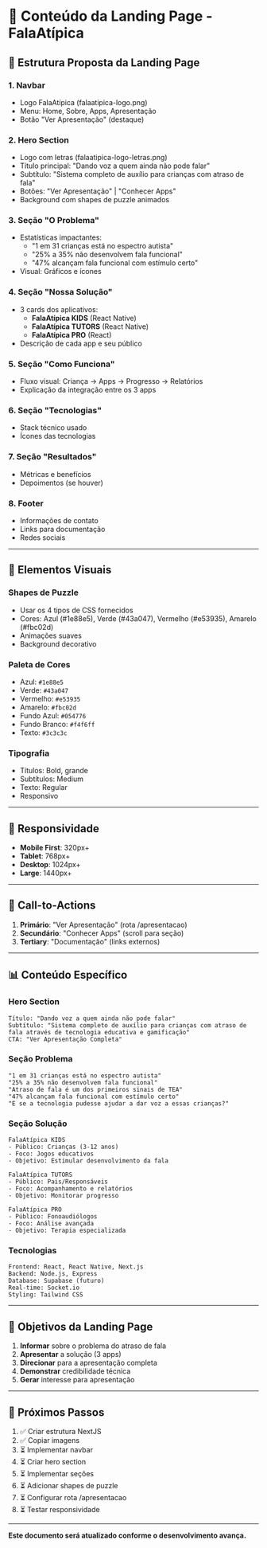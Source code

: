 # 📄 Conteúdo da Landing Page - FalaAtípica

## 🎯 Estrutura Proposta da Landing Page

### 1. **Navbar**
- Logo FalaAtípica (falaatipica-logo.png)
- Menu: Home, Sobre, Apps, Apresentação
- Botão "Ver Apresentação" (destaque)

### 2. **Hero Section**
- Logo com letras (falaatipica-logo-letras.png)
- Título principal: "Dando voz a quem ainda não pode falar"
- Subtítulo: "Sistema completo de auxílio para crianças com atraso de fala"
- Botões: "Ver Apresentação" | "Conhecer Apps"
- Background com shapes de puzzle animados

### 3. **Seção "O Problema"**
- Estatísticas impactantes:
  - "1 em 31 crianças está no espectro autista"
  - "25% a 35% não desenvolvem fala funcional"
  - "47% alcançam fala funcional com estímulo certo"
- Visual: Gráficos e ícones

### 4. **Seção "Nossa Solução"**
- 3 cards dos aplicativos:
  - **FalaAtípica KIDS** (React Native)
  - **FalaAtípica TUTORS** (React Native) 
  - **FalaAtípica PRO** (React)
- Descrição de cada app e seu público

### 5. **Seção "Como Funciona"**
- Fluxo visual: Criança → Apps → Progresso → Relatórios
- Explicação da integração entre os 3 apps

### 6. **Seção "Tecnologias"**
- Stack técnico usado
- Ícones das tecnologias

### 7. **Seção "Resultados"**
- Métricas e benefícios
- Depoimentos (se houver)

### 8. **Footer**
- Informações de contato
- Links para documentação
- Redes sociais

---

## 🎨 Elementos Visuais

### **Shapes de Puzzle**
- Usar os 4 tipos de CSS fornecidos
- Cores: Azul (#1e88e5), Verde (#43a047), Vermelho (#e53935), Amarelo (#fbc02d)
- Animações suaves
- Background decorativo

### **Paleta de Cores**
- Azul: `#1e88e5`
- Verde: `#43a047` 
- Vermelho: `#e53935`
- Amarelo: `#fbc02d`
- Fundo Azul: `#054776`
- Fundo Branco: `#f4f6ff`
- Texto: `#3c3c3c`

### **Tipografia**
- Títulos: Bold, grande
- Subtítulos: Medium
- Texto: Regular
- Responsivo

---

## 📱 Responsividade

- **Mobile First**: 320px+
- **Tablet**: 768px+
- **Desktop**: 1024px+
- **Large**: 1440px+

---

## 🚀 Call-to-Actions

1. **Primário**: "Ver Apresentação" (rota /apresentacao)
2. **Secundário**: "Conhecer Apps" (scroll para seção)
3. **Tertiary**: "Documentação" (links externos)

---

## 📊 Conteúdo Específico

### **Hero Section**
```
Título: "Dando voz a quem ainda não pode falar"
Subtítulo: "Sistema completo de auxílio para crianças com atraso de fala através de tecnologia educativa e gamificação"
CTA: "Ver Apresentação Completa"
```

### **Seção Problema**
```
"1 em 31 crianças está no espectro autista"
"25% a 35% não desenvolvem fala funcional" 
"Atraso de fala é um dos primeiros sinais de TEA"
"47% alcançam fala funcional com estímulo certo"
"E se a tecnologia pudesse ajudar a dar voz a essas crianças?"
```

### **Seção Solução**
```
FalaAtípica KIDS
- Público: Crianças (3-12 anos)
- Foco: Jogos educativos
- Objetivo: Estimular desenvolvimento da fala

FalaAtípica TUTORS  
- Público: Pais/Responsáveis
- Foco: Acompanhamento e relatórios
- Objetivo: Monitorar progresso

FalaAtípica PRO
- Público: Fonoaudiólogos
- Foco: Análise avançada
- Objetivo: Terapia especializada
```

### **Tecnologias**
```
Frontend: React, React Native, Next.js
Backend: Node.js, Express
Database: Supabase (futuro)
Real-time: Socket.io
Styling: Tailwind CSS
```

---

## 🎯 Objetivos da Landing Page

1. **Informar** sobre o problema do atraso de fala
2. **Apresentar** a solução (3 apps)
3. **Direcionar** para a apresentação completa
4. **Demonstrar** credibilidade técnica
5. **Gerar** interesse para apresentação

---

## 📝 Próximos Passos

1. ✅ Criar estrutura NextJS
2. ✅ Copiar imagens
3. ⏳ Implementar navbar
4. ⏳ Criar hero section
5. ⏳ Implementar seções
6. ⏳ Adicionar shapes de puzzle
7. ⏳ Configurar rota /apresentacao
8. ⏳ Testar responsividade

---

**Este documento será atualizado conforme o desenvolvimento avança.**
